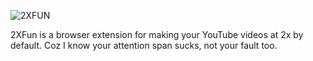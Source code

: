 ![2XFUN](https://github.com/user-attachments/assets/7585c210-5d81-4858-b00e-6d180b8a3988)


2XFun is a browser extension for making your YouTube videos at 2x by default. Coz I know your attention span sucks, not your fault too.
